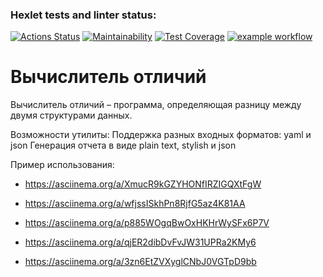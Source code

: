 ### Hexlet tests and linter status:
[![Actions Status](https://github.com/OlgaMolkova/java-project-71/actions/workflows/hexlet-check.yml/badge.svg)](https://github.com/OlgaMolkova/java-project-71/actions) [![Maintainability](https://api.codeclimate.com/v1/badges/e4c5c4be6865681fe182/maintainability)](https://codeclimate.com/github/OlgaMolkova/java-project-71/maintainability) [![Test Coverage](https://api.codeclimate.com/v1/badges/e4c5c4be6865681fe182/test_coverage)](https://codeclimate.com/github/OlgaMolkova/java-project-71/test_coverage) [![example workflow](https://github.com/github/docs/actions/workflows/main.yml/badge.svg)](https://github.com/OlgaMolkova/java-project-71/actions/workflows/WORKFLOW-FILE/badge.svg)
# Вычислитель отличий
Вычислитель отличий – программа, определяющая разницу между двумя структурами данных.


Возможности утилиты:
Поддержка разных входных форматов: yaml и json
Генерация отчета в виде plain text, stylish и json


Пример использования:


* https://asciinema.org/a/XmucR9kGZYHONfIRZIGQXtFgW 

* https://asciinema.org/a/wfjssISkhPn8RjfG5az4K81AA 

* https://asciinema.org/a/p885WOgqBwOxHKHrWySFx6P7V

* https://asciinema.org/a/qjER2dibDvFvJW31UPRa2KMy6

* https://asciinema.org/a/3zn6EtZVXyglCNbJ0VGTpD9bb 




